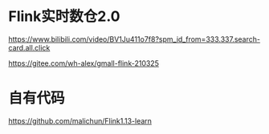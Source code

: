# Flink实时数仓2.0

https://www.bilibili.com/video/BV1Ju411o7f8?spm_id_from=333.337.search-card.all.click 

https://gitee.com/wh-alex/gmall-flink-210325 

# 自有代码
https://github.com/malichun/Flink1.13-learn  
